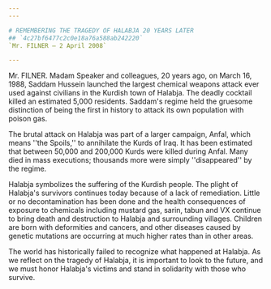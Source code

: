 ```yaml
---
---

# REMEMBERING THE TRAGEDY OF HALABJA 20 YEARS LATER
## `4c27bf6477c2c0e18a76a588ab242220`
`Mr. FILNER — 2 April 2008`

---
```



Mr. FILNER. Madam Speaker and colleagues, 20 years ago, on March 16, 
1988, Saddam Hussein launched the largest chemical weapons attack ever 
used against civilians in the Kurdish town of Halabja. The deadly 
cocktail killed an estimated 5,000 residents. Saddam's regime held the 
gruesome distinction of being the first in history to attack its own 
population with poison gas.

The brutal attack on Halabja was part of a larger campaign, Anfal, 
which means ''the Spoils,'' to annihilate the Kurds of Iraq. It has 
been estimated that between 50,000 and 200,000 Kurds were killed during 
Anfal. Many died in mass executions; thousands more were simply 
''disappeared'' by the regime.

Halabja symbolizes the suffering of the Kurdish people. The plight of 
Halabja's survivors continues today because of a lack of remediation. 
Little or no decontamination has been done and the health consequences 
of exposure to chemicals including mustard gas, sarin, tabun and VX 
continue to bring death and destruction to Halabja and surrounding 
villages. Children are born with deformities and cancers, and other 
diseases caused by genetic mutations are occurring at much higher rates 
than in other areas.

The world has historically failed to recognize what happened at 
Halabja. As we reflect on the tragedy of Halabja, it is important to 
look to the future, and we must honor Halabja's victims and stand in 
solidarity with those who survive.
